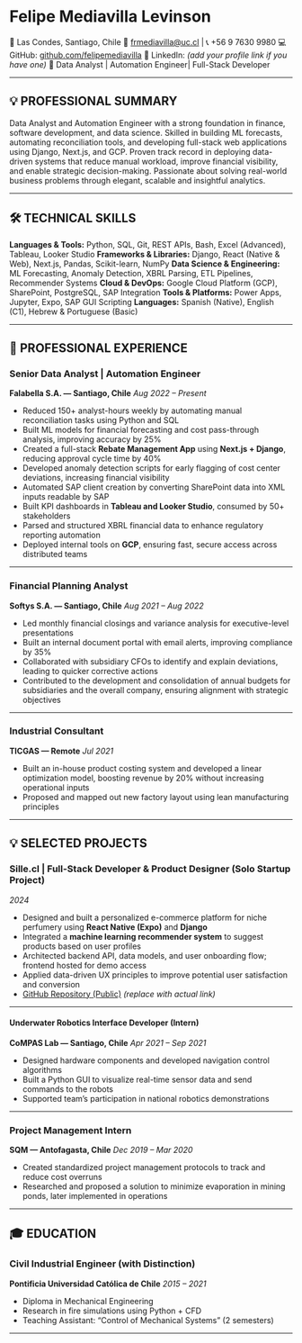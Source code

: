 # Felipe Mediavilla Levinson
📍 Las Condes, Santiago, Chile
📧 frmediavilla@uc.cl | 📞 +56 9 7630 9980
💻 GitHub: [github.com/felipemediavilla](https://github.com/felipemedlev)
🔗 LinkedIn: *(add your profile link if you have one)*
💼 Data Analyst | Automation Engineer| Full-Stack Developer

---

## 💡 PROFESSIONAL SUMMARY
Data Analyst and Automation Engineer with a strong foundation in finance, software development, and data science. Skilled in building ML forecasts, automating reconciliation tools, and developing full-stack web applications using Django, Next.js, and GCP. Proven track record in deploying data-driven systems that reduce manual workload, improve financial visibility, and enable strategic decision-making. Passionate about solving real-world business problems through elegant, scalable and insightful analytics.

---

## 🛠️ TECHNICAL SKILLS

**Languages & Tools:** Python, SQL, Git, REST APIs, Bash, Excel (Advanced), Tableau, Looker Studio
**Frameworks & Libraries:** Django, React (Native & Web), Next.js, Pandas, Scikit-learn, NumPy
**Data Science & Engineering:** ML Forecasting, Anomaly Detection, XBRL Parsing, ETL Pipelines, Recommender Systems
**Cloud & DevOps:** Google Cloud Platform (GCP), SharePoint, PostgreSQL, SAP Integration
**Tools & Platforms:** Power Apps, Jupyter, Expo, SAP GUI Scripting
**Languages:** Spanish (Native), English (C1), Hebrew & Portuguese (Basic)

---

## 💼 PROFESSIONAL EXPERIENCE

### **Senior Data Analyst | Automation Engineer**
**Falabella S.A. — Santiago, Chile**
*Aug 2022 – Present*
- Reduced 150+ analyst-hours weekly by automating manual reconciliation tasks using Python and SQL
- Built ML models for financial forecasting and cost pass-through analysis, improving accuracy by 25%
- Created a full-stack **Rebate Management App** using **Next.js + Django**, reducing approval cycle time by 40%
- Developed anomaly detection scripts for early flagging of cost center deviations, increasing financial visibility
- Automated SAP client creation by converting SharePoint data into XML inputs readable by SAP
- Built KPI dashboards in **Tableau and Looker Studio**, consumed by 50+ stakeholders
- Parsed and structured XBRL financial data to enhance regulatory reporting automation
- Deployed internal tools on **GCP**, ensuring fast, secure access across distributed teams

---

### **Financial Planning Analyst**
**Softys S.A. — Santiago, Chile**
*Aug 2021 – Aug 2022*
- Led monthly financial closings and variance analysis for executive-level presentations
- Built an internal document portal with email alerts, improving compliance by 35%
- Collaborated with subsidiary CFOs to identify and explain deviations, leading to quicker corrective actions
- Contributed to the development and consolidation of annual budgets for subsidiaries and the overall company, ensuring alignment with strategic objectives

---

### **Industrial Consultant**
**TICGAS — Remote**
*Jul 2021*
- Built an in-house product costing system and developed a linear optimization model, boosting revenue by 20% without increasing operational inputs
- Proposed and mapped out new factory layout using lean manufacturing principles

---

## 💡 SELECTED PROJECTS

### **Sille.cl | Full-Stack Developer & Product Designer (Solo Startup Project)**
*2024*

- Designed and built a personalized e-commerce platform for niche perfumery using **React Native (Expo)** and **Django**
- Integrated a **machine learning recommender system** to suggest products based on user profiles
- Architected backend API, data models, and user onboarding flow; frontend hosted for demo access
- Applied data-driven UX principles to improve potential user satisfaction and conversion
- [GitHub Repository (Public)](https://github.com/felipemediavilla/sille) *(replace with actual link)*
---

#### **Underwater Robotics Interface Developer (Intern)**
**CoMPAS Lab — Santiago, Chile**
*Apr 2021 – Sep 2021*
- Designed hardware components and developed navigation control algorithms
- Built a Python GUI to visualize real-time sensor data and send commands to the robots
- Supported team’s participation in national robotics demonstrations

---

### **Project Management Intern**
**SQM — Antofagasta, Chile**
*Dec 2019 – Mar 2020*
- Created standardized project management protocols to track and reduce cost overruns
- Researched and proposed a solution to minimize evaporation in mining ponds, later implemented in operations

---

## 🎓 EDUCATION

### **Civil Industrial Engineer (with Distinction)**
**Pontificia Universidad Católica de Chile**
*2015 – 2021*
- Diploma in Mechanical Engineering
- Research in fire simulations using Python + CFD
- Teaching Assistant: “Control of Mechanical Systems” (2 semesters)

---

